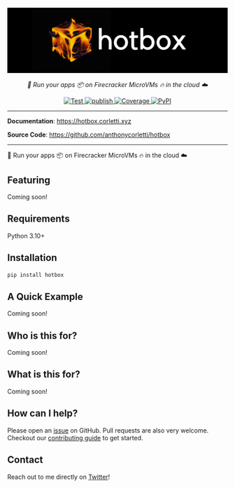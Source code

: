 <p align="center">
  <a href="https://hotbox.corletti.xyz"><img src="https://github.com/anthonycorletti/hotbox/blob/main/docs/img/logo.png?raw=true" alt="hotbox"></a>
</p>
<p align="center">
    <em>🚀 Run your apps 📦 on Firecracker MicroVMs 🔥 in the cloud ☁️</em>
</p>
<p align="center">
<a href="https://github.com/anthonycorletti/hotbox/actions?query=workflow%3Atest" target="_blank">
    <img src="https://github.com/anthonycorletti/hotbox/workflows/test/badge.svg" alt="Test">
</a>
<a href="https://github.com/anthonycorletti/hotbox/actions?query=workflow%3Apublish" target="_blank">
    <img src="https://github.com/anthonycorletti/hotbox/workflows/publish/badge.svg" alt="publish">
</a>
<a href="https://codecov.io/gh/anthonycorletti/hotbox" target="_blank">
    <img src="https://img.shields.io/codecov/c/github/anthonycorletti/hotbox?color=%2334D058" alt="Coverage">
</a>
<a href="https://pypi.org/project/ddex/" target="_blank">
    <img alt="PyPI" src="https://img.shields.io/pypi/v/ddex?color=blue">
</a>
</p>

---

**Documentation**: <a href="https://hotbox.corletti.xyz" target="_blank">https://hotbox.corletti.xyz</a>

**Source Code**: <a href="https://github.com/anthonycorletti/hotbox" target="_blank">https://github.com/anthonycorletti/hotbox</a>

---

🚀 Run your apps 📦 on Firecracker MicroVMs 🔥 in the cloud ☁️

## Featuring

Coming soon!

## Requirements

Python 3.10+

## Installation

```sh
pip install hotbox
```

## A Quick Example

Coming soon!

## Who is this for?

Coming soon!

## What is this for?

Coming soon!

## How can I help?

Please open an [issue](https://github.com/anthonycorletti/hotbox/issues/new/choose) on GitHub. Pull requests are also very welcome. Checkout our [contributing guide](contributing.md) to get started.

## Contact

Reach out to me directly on [Twitter](https://twitter.com/anthonycorletti)!

&nbsp;

&nbsp;

